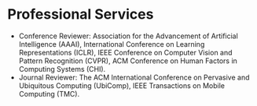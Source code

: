 # Professional Services
- Conference Reviewer: Association for the Advancement of Artificial Intelligence (AAAI), International Conference on Learning Representations (ICLR), IEEE Conference on Computer Vision and Pattern Recognition (CVPR), ACM Conference on Human Factors in Computing Systems (CHI).
- Journal Reviewer: The ACM International Conference on Pervasive and Ubiquitous Computing (UbiComp), IEEE Transactions on Mobile Computing (TMC).
